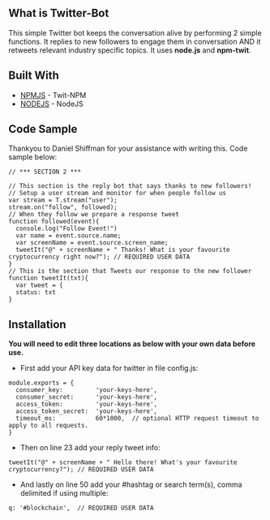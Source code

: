 ## What is Twitter-Bot

This simple Twitter bot keeps the conversation alive by performing 2 simple functions. It replies to new followers to engage them in conversation AND it retweets relevant industry specific topics. It uses **node.js** and **npm-twit**.


## Built With 

* [NPMJS](https://www.npmjs.com/package/twit) - Twit-NPM
* [NODEJS](https://nodejs.org/en/) - NodeJS


## Code Sample

Thankyou to Daniel Shiffman for your assistance with writing this. Code sample below: 

```
// *** SECTION 2 ***

// This section is the reply bot that says thanks to new followers!
// Setup a user stream and monitor for when people follow us
var stream = T.stream("user");
stream.on("follow", followed);
// When they follow we prepare a response tweet
function followed(event){
  console.log("Follow Event!")
  var name = event.source.name;
  var screenName = event.source.screen_name;
  tweetIt("@" + screenName + " Thanks! What is your favourite cryptocurrency right now?"); // REQUIRED USER DATA
}
// This is the section that Tweets our response to the new follower
function tweetIt(txt){
  var tweet = {
  status: txt
}
```


## Installation 

**You will need to edit three locations as below with your own data before use.**

* First add your API key data for twitter in file config.js:

```
module.exports = {
  consumer_key:         'your-keys-here',
  consumer_secret:      'your-keys-here',
  access_token:         'your-keys-here',
  access_token_secret:  'your-keys-here',
  timeout_ms:           60*1000,  // optional HTTP request timeout to apply to all requests.
}
```

* Then on line 23 add your reply tweet info:

```
tweetIt("@" + screenName + " Hello there! What's your favourite cryptocurrency?"); // REQUIRED USER DATA
```

* And lastly on line 50 add your #hashtag or search term(s), comma delimited if using multiple:

```
q: '#blockchain',  // REQUIRED USER DATA
```

